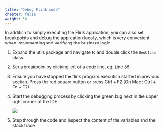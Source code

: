 ```yaml
---
title: "Debug Flink code"
chapter: false
weight: 30
---
```


In addition to simply executing the Flink application, you can also set breakpoints and debug the application locally, which is very convenient when implementing and verifying the business logic.

1. Expand the utils package and navigate to and double click the `GeoUtils` class

1. Set a breakpoint by clicking left of a code line, eg, Line 35

1. Ensure you have stopped the flink program execution started in previous section. Press the red square button or press Ctrl + F2 (On Mac : Ctrl + Fn + F2)

1. Start the debugging process by clicking the green bug next in the upper right corner of the IDE

	![](/images/intellij-6-debug.png)

1. Step through the code and inspect the content of the variables and the stack trace
